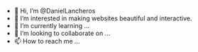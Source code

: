 - 👋 Hi, I’m @DanielLancheros
- 👀 I’m interested in making websites beautiful and interactive.
- 🌱 I’m currently learning ...
- 💞️ I’m looking to collaborate on ...
- 📫 How to reach me ...

<!---
DanielLancheros/DanielLancheros is a ✨ special ✨ repository because its `README.md` (this file) appears on your GitHub profile.
You can click the Preview link to take a look at your changes.
--->
